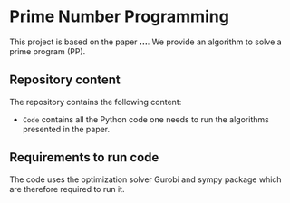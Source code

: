 # Prime Number Programming
This project is based on the paper **...**.
We provide an algorithm to solve a prime program (PP).

## Repository content
The repository contains the following content:
- `Code` contains all the Python code one needs to run the algorithms presented in the paper. 
## Requirements to run code
The code uses the optimization solver Gurobi and sympy package which are therefore required to run it.
